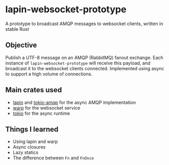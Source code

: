 # lapin-websocket-prototype
A prototype to broadcast AMQP messages to websocket clients, written in stable Rust

## Objective

Publish a UTF-8 message on an AMQP (RabbitMQ) fanout exchange. Each instance of `lapin-websocket-prototype` will receive this payload,
and broadcast it to the websocket clients connected. Implemented using async to support a high volume of connections.

## Main crates used

* [lapin](https://crates.io/crates/lapin) and [tokio-amqp](https://crates.io/crates/tokio-amqp) for the async AMQP implementation
* [warp](https://crates.io/crates/warp) for the websocket service
* [tokio](https://crates.io/crates/tokio) for the async runtime

## Things I learned

* Using lapin and warp
* Async closures
* Lazy statics
* The difference between `Fn` and `FnOnce`
